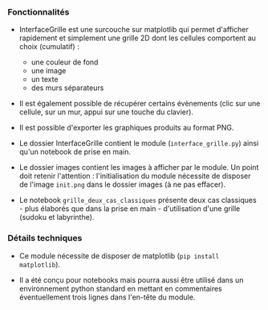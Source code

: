 ### Fonctionnalités
- InterfaceGrille est une surcouche sur matplotlib qui permet d'afficher rapidement et simplement une grille 2D dont les cellules comportent au choix (cumulatif) :
	- une couleur de fond
	- une image
	- un texte
	- des murs séparateurs

- Il est également possible de récupérer certains évènements (clic sur une cellule, sur un mur, appui sur une touche du clavier).

- Il est possible d'exporter les graphiques produits au format PNG.
	
- Le dossier InterfaceGrille contient le module (`interface_grille.py`) ainsi qu'un notebook de prise en main.
	
- Le dossier images contient les images à afficher par le module. Un point doit retenir l'attention : l'initialisation du module nécessite de disposer de l'image `init.png` dans le dossier images	(à ne pas effacer).

- Le notebook `grille_deux_cas_classiques` présente deux cas classiques - plus élaborés que dans la prise en main - d'utilisation d'une grille (sudoku et labyrinthe). 
	

### Détails techniques

- Ce module nécessite de disposer de matplotlib (`pip install matplotlib`).

- Il a été conçu pour notebooks mais pourra aussi être utilisé dans un environnement python standard en mettant en commentaires éventuellement trois lignes dans l'en-tête du module.

